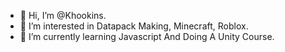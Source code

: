 - 👋 Hi, I’m @Khookins.
- 👀 I’m interested in Datapack Making, Minecraft, Roblox.
- 🌱 I’m currently learning Javascript And Doing A Unity Course.


